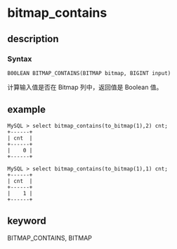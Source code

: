# bitmap_contains

## description

### Syntax

`B00LEAN BITMAP_CONTAINS(BITMAP bitmap, BIGINT input)`

计算输入值是否在 Bitmap 列中，返回值是 Boolean 值。

## example

```Plain Text
MySQL > select bitmap_contains(to_bitmap(1),2) cnt;
+------+
| cnt  |
+------+
|    0 |
+------+

MySQL > select bitmap_contains(to_bitmap(1),1) cnt;
+------+
| cnt  |
+------+
|    1 |
+------+
```

## keyword

BITMAP_CONTAINS, BITMAP
